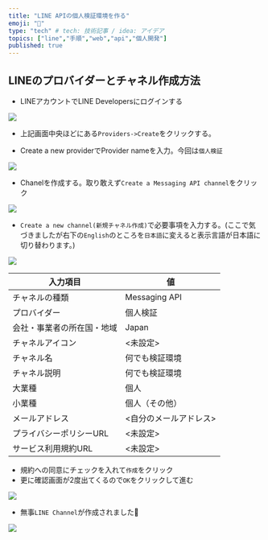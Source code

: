 ```yaml
---
title: "LINE APIの個人検証環境を作る"
emoji: "🦁"
type: "tech" # tech: 技術記事 / idea: アイデア
topics: ["line","手順","web","api","個人開発"]
published: true
---
```


## LINEのプロバイダーとチャネル作成方法
- LINEアカウントでLINE Developersにログインする

![](https://storage.googleapis.com/zenn-user-upload/b75a38d71428-20220314.png)

- 上記画面中央ほどにある`Providers->Create`をクリックする。

- Create a new providerでProvider nameを入力。今回は`個人検証`

![](https://storage.googleapis.com/zenn-user-upload/53e581d344c1-20220304.png)

- Chanelを作成する。取り敢えず`Create a Messaging API channel`をクリック

![](https://storage.googleapis.com/zenn-user-upload/0f4f44b3172a-20220304.png)

- `Create a new channel(新規チャネル作成)`で必要事項を入力する。(ここで気づきましたが右下の`English`のところを`日本語`に変えると表示言語が日本語に切り替わります。)

![](https://storage.googleapis.com/zenn-user-upload/a2763ca4dece-20220304.png)

| 入力項目                   | 値                     |
| -------------------------- | ---------------------- |
| チャネルの種類             | Messaging API          |
| プロバイダー               | 個人検証               |
| 会社・事業者の所在国・地域 | Japan                  |
| チャネルアイコン           | <未設定>               |
| チャネル名                 | 何でも検証環境         |
| チャネル説明               | 何でも検証環境         |
| 大業種                     | 個人                   |
| 小業種                     | 個人（その他）         |
| メールアドレス             | <自分のメールアドレス> |
| プライバシーポリシーURL    | <未設定>               |
| サービス利用規約URL        | <未設定>               |

- 規約への同意にチェックを入れて`作成`をクリック
- 更に確認画面が2度出てくるので`OK`をクリックして進む

![](https://storage.googleapis.com/zenn-user-upload/e032d5ab03b2-20220304.png)

- 無事`LINE Channel`が作成されました🎉

![](https://storage.googleapis.com/zenn-user-upload/c860ecdd56cd-20220304.png)
